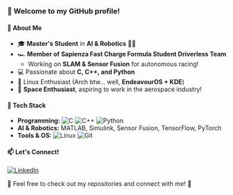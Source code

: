 ### 👋 Welcome to my GitHub profile!

#### 🚀 About Me
- 🎓 **Master's Student** in **AI & Robotics** 🧠🤖
- 🏎️ **Member of Sapienza Fast Charge Formula Student Driverless Team**
  - Working on **SLAM & Sensor Fusion** for autonomous racing!
- 💻 Passionate about **C, C++, and Python**
- 🐧 Linux Enthusiast (Arch btw... well, **EndeavourOS + KDE**)
- 🚀 **Space Enthusiast**, aspiring to work in the aerospace industry!

#### 🔧 Tech Stack
- **Programming:** ![C](https://img.shields.io/badge/-C-A8B9CC?style=flat-square&logo=c&logoColor=white) ![C++](https://img.shields.io/badge/-C++-00599C?style=flat-square&logo=c%2B%2B&logoColor=white) ![Python](https://img.shields.io/badge/-Python-3776AB?style=flat-square&logo=python&logoColor=white)
- **AI & Robotics:** MATLAB, Simulink, Sensor Fusion, TensorFlow, PyTorch
- **Tools & OS:** ![Linux](https://img.shields.io/badge/-Linux-FCC624?style=flat-square&logo=linux&logoColor=black) ![Git](https://img.shields.io/badge/-Git-F05032?style=flat-square&logo=git&logoColor=white)

#### 📫 Let's Connect!
[![LinkedIn](https://img.shields.io/badge/LinkedIn-Connect-blue?style=for-the-badge&logo=linkedin)](https://www.linkedin.com/in/matteo-carnebella/)

📌 Feel free to check out my repositories and connect with me! 🚀
